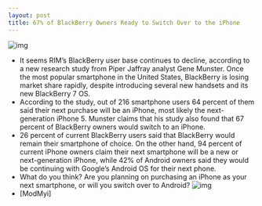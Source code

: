 ```yaml
---
layout: post
title: 67% of BlackBerry Owners Ready to Switch Over to the iPhone
---
```

![img](http://media.idownloadblog.com/wp-content/uploads/2011/08/iphone-vs-blackberry-fight.jpg)
* It seems RIM’s BlackBerry user base continues to decline, according to a new research study from Piper Jaffray analyst Gene Munster. Once the most popular smartphone in the United States, BlackBerry is losing market share rapidly, despite introducing several new handsets and its new BlackBerry 7 OS.
* According to the study, out of 216 smartphone users 64 percent of them said their next purchase will be an iPhone, most likely the next-generation iPhone 5. Munster claims that his study also found that 67 percent of BlackBerry owners would switch to an iPhone. 
* 26 percent of current BlackBerry users said that BlackBerry would remain their smartphone of choice. On the other hand, 94 percent of current iPhone owners claim their next smartphone will be a new or next-generation iPhone, while 42% of Android owners said they would be continuing with Google’s Android OS for their next phone.
* What do you think? Are you planning on purchasing an iPhone as your next smartphone, or will you switch over to Android?
![img](http://media.idownloadblog.com/wp-content/uploads/2011/08/Jaffray-survey.jpg)
* [ModMyi]

